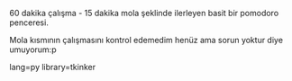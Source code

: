 60 dakika çalışma - 15 dakika mola şeklinde ilerleyen basit bir pomodoro penceresi.

Mola kısmının çalışmasını kontrol edemedim henüz ama sorun yoktur diye umuyorum:p

lang=py
library=tkinker
